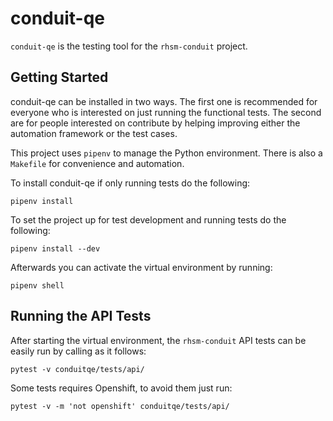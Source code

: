 # conduit-qe

`conduit-qe` is the testing tool for the `rhsm-conduit` project.

## Getting Started

conduit-qe can be installed in two ways. The first one is recommended for
everyone who is interested on just running the functional tests. The second are
for people interested on contribute by helping improving either the automation
framework or the test cases.

This project uses `pipenv` to manage the Python environment. There is also a
`Makefile` for convenience and automation.  

To install conduit-qe if only running tests do the following:

```
pipenv install
```

To set the project up for test development and running tests do the following:

```
pipenv install --dev
```

Afterwards you can activate the virtual environment by running:

```
pipenv shell
```

## Running the API Tests

After starting the virtual environment, the `rhsm-conduit` API tests
can be easily run by calling as it follows:

```
pytest -v conduitqe/tests/api/
```

Some tests requires Openshift, to avoid them just run:

```
pytest -v -m 'not openshift' conduitqe/tests/api/
```
